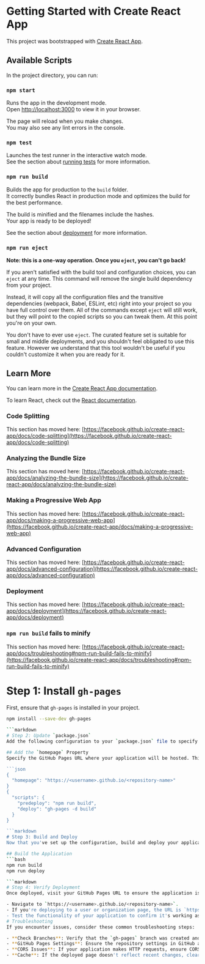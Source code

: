 # Getting Started with Create React App

This project was bootstrapped with [Create React App](https://github.com/facebook/create-react-app).

## Available Scripts

In the project directory, you can run:

### `npm start`

Runs the app in the development mode.\
Open [http://localhost:3000](http://localhost:3000) to view it in your browser.

The page will reload when you make changes.\
You may also see any lint errors in the console.

### `npm test`

Launches the test runner in the interactive watch mode.\
See the section about [running tests](https://facebook.github.io/create-react-app/docs/running-tests) for more information.

### `npm run build`

Builds the app for production to the `build` folder.\
It correctly bundles React in production mode and optimizes the build for the best performance.

The build is minified and the filenames include the hashes.\
Your app is ready to be deployed!

See the section about [deployment](https://facebook.github.io/create-react-app/docs/deployment) for more information.

### `npm run eject`

**Note: this is a one-way operation. Once you `eject`, you can't go back!**

If you aren't satisfied with the build tool and configuration choices, you can `eject` at any time. This command will remove the single build dependency from your project.

Instead, it will copy all the configuration files and the transitive dependencies (webpack, Babel, ESLint, etc) right into your project so you have full control over them. All of the commands except `eject` will still work, but they will point to the copied scripts so you can tweak them. At this point you're on your own.

You don't have to ever use `eject`. The curated feature set is suitable for small and middle deployments, and you shouldn't feel obligated to use this feature. However we understand that this tool wouldn't be useful if you couldn't customize it when you are ready for it.

## Learn More

You can learn more in the [Create React App documentation](https://facebook.github.io/create-react-app/docs/getting-started).

To learn React, check out the [React documentation](https://reactjs.org/).

### Code Splitting

This section has moved here: [https://facebook.github.io/create-react-app/docs/code-splitting](https://facebook.github.io/create-react-app/docs/code-splitting)

### Analyzing the Bundle Size

This section has moved here: [https://facebook.github.io/create-react-app/docs/analyzing-the-bundle-size](https://facebook.github.io/create-react-app/docs/analyzing-the-bundle-size)

### Making a Progressive Web App

This section has moved here: [https://facebook.github.io/create-react-app/docs/making-a-progressive-web-app](https://facebook.github.io/create-react-app/docs/making-a-progressive-web-app)

### Advanced Configuration

This section has moved here: [https://facebook.github.io/create-react-app/docs/advanced-configuration](https://facebook.github.io/create-react-app/docs/advanced-configuration)

### Deployment

This section has moved here: [https://facebook.github.io/create-react-app/docs/deployment](https://facebook.github.io/create-react-app/docs/deployment)

### `npm run build` fails to minify

This section has moved here: [https://facebook.github.io/create-react-app/docs/troubleshooting#npm-run-build-fails-to-minify](https://facebook.github.io/create-react-app/docs/troubleshooting#npm-run-build-fails-to-minify)









# Step 1: Install `gh-pages`
First, ensure that `gh-pages` is installed in your project.

```bash
npm install --save-dev gh-pages

```markdown
# Step 2: Update `package.json`
Add the following configuration to your `package.json` file to specify the homepage URL and define a new script to deploy to GitHub Pages.

## Add the `homepage` Property
Specify the GitHub Pages URL where your application will be hosted. This usually follows the pattern `https://<username>.github.io/<repository-name>`. If you're deploying to a user or organization page, use `https://<username>.github.io`.

```json
{
  "homepage": "https://<username>.github.io/<repository-name>"
}
{
  "scripts": {
    "predeploy": "npm run build",
    "deploy": "gh-pages -d build"
  }
}

```markdown
# Step 3: Build and Deploy
Now that you've set up the configuration, build and deploy your application to GitHub Pages.

## Build the Application
```bash
npm run build
npm run deploy

```markdown
# Step 4: Verify Deployment
Once deployed, visit your GitHub Pages URL to ensure the application is working correctly.

- Navigate to `https://<username>.github.io/<repository-name>`.
- If you're deploying to a user or organization page, the URL is `https://<username>.github.io`.
- Test the functionality of your application to confirm it's working as expected.
# Troubleshooting
If you encounter issues, consider these common troubleshooting steps:

- **Check Branches**: Verify that the `gh-pages` branch was created and contains the build files.
- **GitHub Pages Settings**: Ensure the repository settings in GitHub are set to use the `gh-pages` branch for GitHub Pages.
- **CORS Issues**: If your application makes HTTP requests, ensure CORS (Cross-Origin Resource Sharing) is configured properly.
- **Cache**: If the deployed page doesn't reflect recent changes, clear your browser's cache or wait for GitHub Pages to update.

